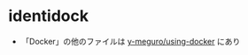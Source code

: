 # identidock

- 「Docker」の他のファイルは [y-meguro/using-docker](https://github.com/y-meguro/using-docker) にあり
